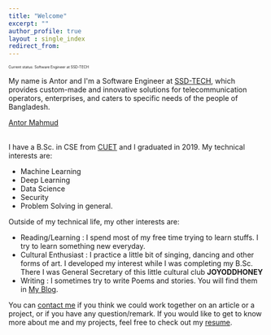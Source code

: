 ```yaml
---
title: "Welcome"
excerpt: ""
author_profile: true
layout : single_index
redirect_from: 
---
```


<p style="font-size:0.5em">Current status: Software Engineer at SSD-TECH</p>

My name is Antor and I'm a Software Engineer at [SSD-TECH](https://ssd-tech.io/), which provides custom-made and innovative solutions for telecommunication operators, enterprises, and caters to specific needs of the people of Bangladesh.

<script type="text/javascript" src="https://platform.linkedin.com/badges/js/profile.js" async defer></script>

<div class="LI-profile-badge"  data-version="v1" data-size="medium" data-locale="en_US" data-type="vertical" data-theme="light" data-vanity="antor-mahmud"><a class="LI-simple-link" href='https://bd.linkedin.com/in/antor-mahmud?trk=profile-badge'>Antor Mahmud</a></div>

<br>

I have a B.Sc. in CSE from [CUET](https://www.cuet.ac.bd/) and I graduated in 2019. My technical interests are:
- Machine Learning
- Deep Learning
- Data Science
- Security
- Problem Solving in general.

Outside of my technical life, my other interests are:

- Reading/Learning : I spend most of my free time trying to learn stuffs. I try to learn something new everyday.
- Cultural Enthusiast : I practice a little bit of singing, dancing and other forms of art. I developed my interest while I was completing my B.Sc. There I was General Secretary of this little cultural club **JOYODDHONEY**
- Writing : I sometimes try to write Poems and stories. You will find them in [My Blog](https://MahmudAntor.github.io/). 

You can [contact me](mailto:antor.mahmud96@gmail.com) if you think we could work together on an article or a project, or if you have any question/remark. If you would like to get to know more about me and my projects, feel free to check out my [resume](https://www.linkedin.com/in/antor-mahmud/).
